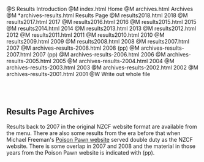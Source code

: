 @S Results Introduction
@M index.html Home
@M archives.html Archives
@M *archives-results.html Results Page
@M results2018.html 2018
@M results2017.html 2017
@M results2016.html 2016
@M results2015.html 2015
@M results2014.html 2014
@M results2013.html 2013
@M results2012.html 2012
@M results2011.html 2011
@M results2010.html 2010
@M results2009.html 2009
@M results2008.html 2008
@M results2007.html 2007
@M archives-results-2008.html 2008 (pp)
@M archives-results-2007.html 2007 (pp)
@M archives-results-2006.html 2006
@M archives-results-2005.html 2005
@M archives-results-2004.html 2004
@M archives-results-2003.html 2003
@M archives-results-2002.html 2002
@M archives-results-2001.html 2001
@W Write out whole file

<br>
<br>
<h2>Results Page Archives</h2>
<p>
Results back to 2007 in the original NZCF website format are available from the
menu. There are also some results from the era before that when Michael Freeman's
<a href="https://poisonpawn.co.nz">Poison Pawn website</a> served double duty as
the NZCF website. There is some overlap in 2007 and 2008 and the material in those
years from the Poison Pawn website is indicated with (pp).
</p>